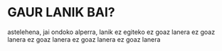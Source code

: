 # GAUR LANIK BAI?

astelehena,
jai ondoko alperra,
lanik ez egiteko
ez goaz lanera
ez goaz lanera
ez goaz lanera
ez goaz lanera
ez goaz lanera